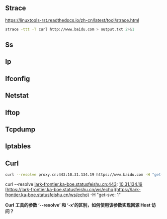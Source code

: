 
## Strace

https://linuxtools-rst.readthedocs.io/zh-cn/latest/tool/strace.html


```bash
strace -ttt -T curl http://www.baidu.com > output.txt 2>&1
```

## Ss

## Ip

## Ifconfig


## Netstat

## Iftop

## Tcpdump

## Iptables


## Curl

```bash
curl --resolve proxy.cn:443:10.31.134.19 https://www.baidu.com -H "get-svc: 1"
```



curl --resolve [lark-frontier.ka-boe.statusfeishu.cn:443](http://lark-frontier.ka-boe.statusfeishu.cn:443/): [10.31.134.19](http://10.31.134.19/) [https://lark-frontier.ka-boe.statusfeishu.cn/ws/echo](https://lark-frontier.ka-boe.statusfeishu.cn/ws/echo) -H "get-svc: 1"


**Curl** **工具的参数 ‘--resolve’ 和 ‘-x’的区别，如何使用该参数实现回源 Host 访问？**